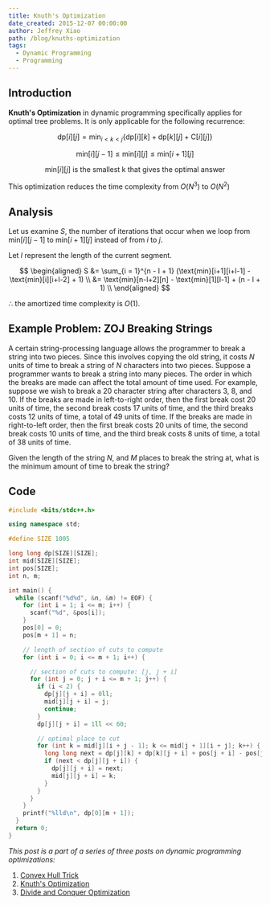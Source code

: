 ```yaml
---
title: Knuth's Optimization
date_created: 2015-12-07 00:00:00
author: Jeffrey Xiao
path: /blog/knuths-optimization
tags:
  - Dynamic Programming
  - Programming
---
```


## Introduction

**Knuth's Optimization** in dynamic programming specifically applies for optimal tree problems. It
is only applicable for the following recurrence:

$$
\text{dp}[i][j] = \min_{i < k < j}\{\text{dp}[i][k] + \text{dp}[k][j] + \text{C}[i][j]\}
$$

$$
\text{min}[i][j-1] \leq \text{min}[i][j] \leq \text{min}[i+1][j]
$$

$$
\text{min}[i][j] \text{ is the smallest k that gives the optimal answer}
$$

This optimization reduces the time complexity from $O(N^3)$ to $O(N^2)$

## Analysis

Let us examine $S$, the number of iterations that occur when we loop from $\text{min}[i][j-1]$ to
$\text{min}[i+1][j]$ instead of from $i$ to $j$.

Let $l$ represent the length of the current segment.

$$
\begin{aligned}
  S &= \sum_{i = 1}^{n - l + 1} (\text{min}[i+1][i+l-1] - \text{min}[i][i+l-2] + 1) \\
    &= \text{min}[n-l+2][n] - \text{min}[1][l-1] + (n - l + 1)                      \\
\end{aligned}
$$

$\therefore$ the amortized time complexity is $O(1)$.

## Example Problem: ZOJ Breaking Strings

A certain string-processing language allows the programmer to break a string into two pieces. Since
this involves copying the old string, it costs $N$ units of time to break a string of $N$ characters
into two pieces. Suppose a programmer wants to break a string into many pieces. The order in which
the breaks are made can affect the total amount of time used. For example, suppose we wish to break
a $20$ character string after characters $3$, $8$, and $10$. If the breaks are made in left-to-right
order, then the first break cost $20$ units of time, the second break costs $17$ units of time, and
the third breaks costs $12$ units of time, a total of $49$ units of time. If the breaks are made in
right-to-left order, then the first break costs $20$ units of time, the second break costs $10$
units of time, and the third break costs $8$ units of time, a total of $38$ units of time.

Given the length of the string $N$, and $M$ places to break the string at, what is the minimum
amount of time to break the string?

## Code

```cpp
#include <bits/stdc++.h>

using namespace std;

#define SIZE 1005

long long dp[SIZE][SIZE];
int mid[SIZE][SIZE];
int pos[SIZE];
int n, m;

int main() {
  while (scanf("%d%d", &n, &m) != EOF) {
    for (int i = 1; i <= m; i++) {
      scanf("%d", &pos[i]);
    }
    pos[0] = 0;
    pos[m + 1] = n;

    // length of section of cuts to compute
    for (int i = 0; i <= m + 1; i++) {

      // section of cuts to compute: [j, j + i]
      for (int j = 0; j + i <= m + 1; j++) {
        if (i < 2) {
          dp[j][j + i] = 0ll;
          mid[j][j + i] = j;
          continue;
        }
        dp[j][j + i] = 1ll << 60;

        // optimal place to cut
        for (int k = mid[j][i + j - 1]; k <= mid[j + 1][i + j]; k++) {
          long long next = dp[j][k] + dp[k][j + i] + pos[j + i] - pos[j];
          if (next < dp[j][j + i]) {
            dp[j][j + i] = next;
            mid[j][j + i] = k;
          }
        }
      }
    }
    printf("%lld\n", dp[0][m + 1]);
  }
  return 0;
}
```

_This post is a part of a series of three posts on dynamic programming optimizations:_

1. [Convex Hull Trick](/blog/convex-hull-trick)
2. [Knuth's Optimization](/blog/knuths-optimization)
3. [Divide and Conquer Optimization](/blog/divide-and-conquer-optimization)
